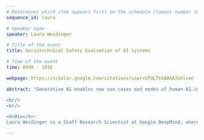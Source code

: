 ```yaml
---
# Determines which item appears first on the schedule (lowest number (0) appears first)
sequence_id: laura

# Speaker name
speaker: Laura Weidinger 

# Title of the event
title: Sociotechnical Safety Evaluation of AI systems 

# Time of the event
time: 0940 - 1010

webpage: https://scholar.google.com/citations?user=SFQLTCkAAAAJ&hl=en

abstract: "Generative AI enables new use cases and modes of human-AI-interaction. These create ethical, social and safety risks which must be assessed in order to be managed or mitigated. However, current approaches to AI safety evaluation may miss relevant hazards due to not taking into account all relevant context, such as who uses the system and to what end. In this talk, I introduce a sociotechnical framework to AI safety evaluation that aims to capture relevant complexity, providing a holistic approach to AI safety evaluation. I canvass the current state of AI safety evaluation and point out key gaps. To close these gaps, I discuss possibilities for the field to expand beyond current evaluation methods and point out open challenges such as accuracy/ cost trade-offs, and representativeness and consent in the context of user studies and simulations. I close by highlighting ways toward implementing a sociotechnical approach to safety evaluation.

<br/>
<br/>

<b>Bio</b>:
Laura Weidinger is a Staff Research Scientist at Google DeepMind, where she leads research on novel approaches to ethics and safety evaluation. Laura’s work focuses on taxonomising, evaluating, and mitigating risks from generative AI systems. Previously, Laura worked in cognitive science research and as policy advisor at UK and EU levels. She holds degrees from Humboldt Universität Berlin and University of Cambridge."

---
```

